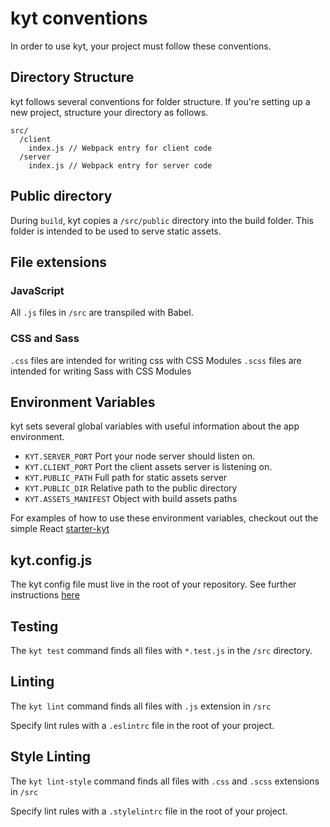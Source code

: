 # kyt conventions

In order to use kyt, your project must follow these conventions.

## Directory Structure

kyt follows several conventions for folder structure. If you're setting up a new project, structure your directory as follows.
```
src/
  /client
    index.js // Webpack entry for client code
  /server
    index.js // Webpack entry for server code
```

## Public directory

During `build`, kyt copies a `/src/public` directory into the build folder. This folder is intended to be used to serve static assets.

## File extensions

### JavaScript
All `.js` files in `/src` are transpiled with Babel.

### CSS and Sass
`.css` files are intended for writing css with CSS Modules
`.scss` files are intended for writing Sass with CSS Modules

## Environment Variables

kyt sets several global variables with useful information about the app environment.

* `KYT.SERVER_PORT` Port your node server should listen on.
* `KYT.CLIENT_PORT` Port the client assets server is listening on.
* `KYT.PUBLIC_PATH` Full path for static assets server
* `KYT.PUBLIC_DIR` Relative path to the public directory
* `KYT.ASSETS_MANIFEST` Object with build assets paths

For examples of how to use these environment variables, checkout out the simple React [starter-kyt](https://github.com/nytimes/kyt-starter)

## kyt.config.js
The kyt config file must live in the root of your repository.
See further instructions [here](/docs/kytConfig.md)

## Testing
The `kyt test` command finds all files with `*.test.js` in the `/src` directory.

## Linting

The `kyt lint` command finds all files with `.js` extension in `/src`

Specify lint rules with a `.eslintrc` file in the root of your project.

## Style Linting
The `kyt lint-style` command finds all files with `.css` and `.scss` extensions in `/src`

Specify lint rules with a `.stylelintrc` file in the root of your project.
